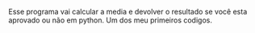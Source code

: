 Esse programa vai calcular a media e devolver o resultado se você esta aprovado ou não em python.
Um dos meu primeiros codigos.
